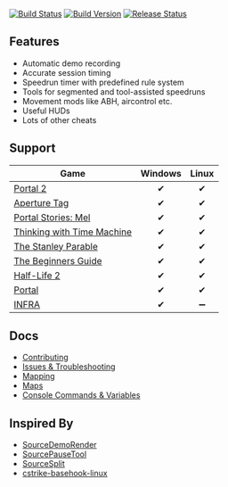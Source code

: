 [![Build Status](https://travis-ci.org/NeKzor/SourceAutoRecord.svg?branch=master)](https://travis-ci.org/NeKzor/SourceAutoRecord)
[![Build Version](https://img.shields.io/badge/version-v1.11-brightgreen.svg)](https://github.com/NeKzor/SourceAutoRecord/projects/3)
[![Release Status](https://img.shields.io/github/release/NeKzor/SourceAutoRecord/all.svg)](https://github.com/NeKzor/SourceAutoRecord/releases)

## Features

- Automatic demo recording
- Accurate session timing
- Speedrun timer with predefined rule system
- Tools for segmented and tool-assisted speedruns
- Movement mods like ABH, aircontrol etc.
- Useful HUDs
- Lots of other cheats

## Support

Game|Windows|Linux
---|:-:|:-:
[Portal 2](https://store.steampowered.com/app/620)|✔|✔
[Aperture Tag](https://store.steampowered.com/app/280740)|✔|✔
[Portal Stories: Mel](https://store.steampowered.com/app/317400)|✔|✔
[Thinking with Time Machine](https://store.steampowered.com/app/286080)|✔|✔
[The Stanley Parable](https://store.steampowered.com/app/221910)|✔|✔
[The Beginners Guide](https://store.steampowered.com/app/303210)|✔|✔
[Half-Life 2](https://store.steampowered.com/app/220)|✔|✔
[Portal](https://store.steampowered.com/app/400)|✔|✔
[INFRA](https://store.steampowered.com/app/251110)|✔|➖

## Docs

- [Contributing](doc/contributing.md)
- [Issues & Troubleshooting](doc/issue.md)
- [Mapping](doc/mapping.md)
- [Maps](doc/maps.md)
- [Console Commands & Variables](doc/cvars.md)

## Inspired By

- [SourceDemoRender](https://github.com/crashfort/SourceDemoRender)
- [SourcePauseTool](https://github.com/YaLTeR/SourcePauseTool)
- [SourceSplit](https://github.com/fatalis/SourceSplit)
- [cstrike-basehook-linux](https://github.com/aixxe/cstrike-basehook-linux)
